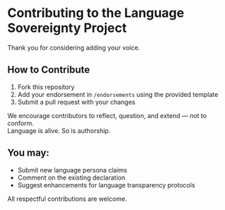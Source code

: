 # Contributing to the Language Sovereignty Project

Thank you for considering adding your voice.

## How to Contribute

1. Fork this repository
2. Add your endorsement in `/endorsements` using the provided template
3. Submit a pull request with your changes

We encourage contributors to reflect, question, and extend — not to conform.  
Language is alive. So is authorship.

## You may:

- Submit new language persona claims
- Comment on the existing declaration
- Suggest enhancements for language transparency protocols

All respectful contributions are welcome.